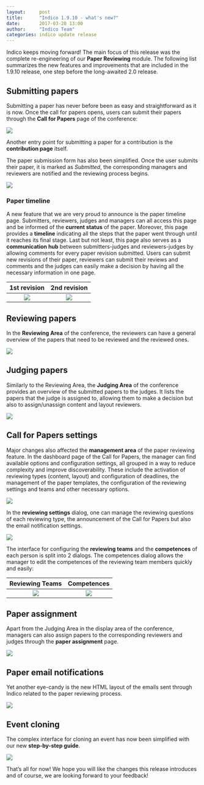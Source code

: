 ```yaml
---
layout:     post
title:      "Indico 1.9.10 - what's new?"
date:       2017-03-20 13:00
author:     "Indico Team"
categories: indico update release
---
```


Indico keeps moving forward! The main focus of this release was the complete re-engineering of our **Paper Reviewing** module. The following list summarizes the new features and improvements that are included in the 1.9.10 release, one step before the long-awaited 2.0 release.

## Submitting papers

Submitting a paper has never before been as easy and straightforward as it is now. Once the call for papers opens, users can submit their papers through the **Call for Papers** page of the conference:

![](/assets/2017-03-20-indico-1-9-10-news/call_for_abstracts.png)


Another entry point for submitting a paper for a contribution is the **contribution page** itself.

The paper submission form has also been simplified. Once the user submits their paper, it is marked as *Submitted*, the corresponding managers and reviewers are notified and the reviewing process begins.

![](/assets/2017-03-20-indico-1-9-10-news/submit_paper_dialog.png)

### Paper timeline

A new feature that we are very proud to announce is the paper timeline page. Submitters, reviewers, judges and managers can all access this page and be informed of the **current status** of the paper. Moreover, this page provides a **timeline** indicating all the steps that the paper went through until it reaches its final stage. Last but not least, this page also serves as a **communication hub** between submitters-judges and reviewers-judges by allowing comments for every paper revision submitted. Users can submit new revisions of their paper, reviewers can submit their reviews and comments and the judges can easily make a decision by having all the necessary information in one page.

1st revision             |  2nd revision
:-------------------------:|:-------------------------:
![](/assets/2017-03-20-indico-1-9-10-news/paper_timeline.png) | ![](/assets/2017-03-20-indico-1-9-10-news/paper_timeline_accepted.png)

## Reviewing papers

In the **Reviewing Area** of the conference, the reviewers can have a general overview of the papers that need to be reviewed and the reviewed ones.

![](/assets/2017-03-20-indico-1-9-10-news/reviewing_area.png)

## Judging papers

Similarly to the Reviewing Area, the **Judging Area** of the conference provides an overview of the submitted papers to the judges. It lists the papers that the judge is assigned to, allowing them to make a decision but also to assign/unassign content and layout reviewers.

![](/assets/2017-03-20-indico-1-9-10-news/judging_area.png)

## Call for Papers settings

Major changes also affected the **management area** of the paper reviewing feature. In the dashboard page of the Call for Papers, the manager can find available options and configuration settings, all grouped in a way to reduce complexity and improve discoverability. These include the activation of reviewing types (content, layout) and configuration of deadlines, the management of the paper templates, the configuration of the reviewing settings and teams and other necessary options.

![](/assets/2017-03-20-indico-1-9-10-news/call_for_papers_mgmt.png)

In the **reviewing settings** dialog, one can manage the reviewing questions of each reviewing type, the announcement of the Call for Papers but also the email notification settings.

![](/assets/2017-03-20-indico-1-9-10-news/reviewing_settings_dialog.png)

The interface for configuring the **reviewing teams** and the **competences** of each person is split into 2 dialogs. The competences dialog allows the manager to edit the competences of the reviewing team members quickly and easily:

Reviewing Teams             |  Competences
:-------------------------:|:-------------------------:
![](/assets/2017-03-20-indico-1-9-10-news/reviewing_teams.png) | ![](/assets/2017-03-20-indico-1-9-10-news/competences.png)

## Paper assignment

Apart from the Judging Area in the display area of the conference, managers can also assign papers to the corresponding reviewers and judges through the **paper assignment** page.

![](/assets/2017-03-20-indico-1-9-10-news/paper_assignment.png)

## Paper email notifications

Yet another eye-candy is the new HTML layout of the emails sent through Indico related to the paper reviewing process.

![](/assets/2017-03-20-indico-1-9-10-news/email.png)

## Event cloning

The complex interface for cloning an event has now been simplified with our new **step-by-step guide**.

![](/assets/2017-03-20-indico-1-9-10-news/event_cloning.png)

That’s all for now! We hope you will like the changes this release introduces and of course, we are looking forward to your feedback!
